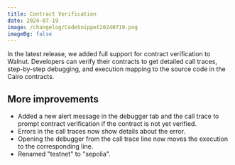 ```yaml
---
title: Contract Verification
date: 2024-07-19
image: /changelog/CodeSnippet20240719.png
imageBg: false
---
```


In the latest release, we added full support for contract
            verification to Walnut. Developers can verify their contracts to get
            detailed call traces, step-by-step debugging, and execution mapping
            to the source code in the Cairo contracts.

## More improvements

- Added a new alert message in the debugger tab and the call trace
              to prompt contract verification if the contract is not yet
              verified.
- Errors in the call traces now show details about the error.
- Opening the debugger from the call trace line now moves the
              execution to the corresponding line.
- Renamed "testnet" to "sepolia".
